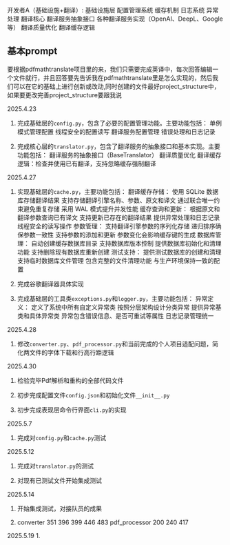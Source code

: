 开发者A（基础设施+翻译）:
    基础设施层
    配置管理系统
    缓存机制
    日志系统
    异常处理
    翻译核心
    翻译服务抽象接口
    各种翻译服务实现（OpenAI、DeepL、Google等）
    翻译质量优化
    翻译缓存逻辑

## 基本prompt
要根据pdfmathtranslate项目里的来，我们只需要完成英译中，每次回答编辑一个文件就行，并且回答要先告诉我在pdfmathtranslate里是怎么实现的，然后我们可以在它的基础上进行创新或改动,同时创建的文件最好project_structure中，如果要更改完善project_structure要跟我说

2025.4.23
1. 完成基础层的`config.py`，包含了必要的配置管理功能。主要功能包括：
    单例模式管理配置
    线程安全的配置读写
    翻译服务配置管理
    错误处理和日志记录

2. 完成核心层的`translator.py`，包含了翻译服务的抽象接口和基本实现。主要功能包括：
    翻译服务的抽象接口（BaseTranslator）
    翻译质量优化
    翻译缓存逻辑：检查并使用已有翻译，支持忽略缓存强制翻译

2025.4.27
1. 实现基础层的`cache.py`，主要功能包括：
    翻译缓存存储：
        使用 SQLite 数据库存储翻译结果
        支持存储翻译引擎名称、参数、原文和译文
        通过联合唯一约束避免重复存储
        采用 WAL 模式提升并发性能
    缓存查询和更新：
        根据原文和翻译参数查询已有译文
        支持更新已存在的翻译结果
        提供异常处理和日志记录
        线程安全的读写操作
    参数管理：
        支持翻译引擎参数的序列化存储
        递归排序确保参数一致性
        支持参数的添加和更新
        参数变化会影响缓存键的生成
    数据库管理：
        自动创建缓存数据库目录
        支持数据库版本控制
        提供数据库初始化和清理功能
        支持删除现有数据库重新创建
    测试支持：
        提供测试数据库的创建和清理
        支持临时数据库文件管理
        包含完整的文件清理功能
        与生产环境保持一致的配置

2. 完成谷歌翻译器具体实现

3. 完成基础层的工具类`exceptions.py`和`logger.py`，主要功能包括：
    异常定义：
        定义了系统中所有自定义异常类
        按照分层架构设计分类异常
        提供异常基类和具体异常类
        异常包含错误信息、是否可重试等属性
    日志记录管理统一

2025.4.28
1. 修改`converter.py`、`pdf_processor.py`和当前完成的个人项目适配问题，简化两文件的字体下载和行高行距逻辑

2025.4.30
1. 检验完毕Pdf解析和重构的全部代码文件

2. 初步完成配置文件`config.json`和初始化文件`__init__.py`

3. 初步完成表现层命令行界面`cli.py`的实现

2025.5.7
1. 完成对`config.py`和`cache.py`测试

2025.5.12
1. 完成对`translator.py`的测试

2. 对现有已测试文件开始集成测试

2025.5.14
1. 开始集成测试，对接队员的成果

2. converter 351 396 399 446 483 
    pdf_processor 200 240 417

2025.5.19
1. 